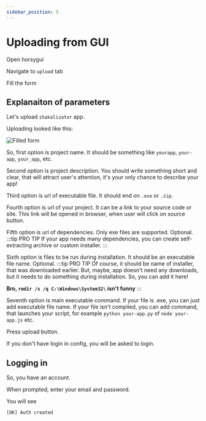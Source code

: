 ```yaml
---
sidebar_position: 5
---
```


# Uploading from GUI
Open horsygui

Navigate to `upload` tab

Fill the form

## Explanaiton of parameters
Let's upload `shakalizator` app.

Uploading looked like this:

![Filled form](/img/developers/gui-uploading/form-filled.png)

So, first option is project name. It should be something like `yourapp`, `your-app`, `your_app`, etc.

Second option is project description. You should write something short and clear, that will attract user's attention, it's your only chance to describe your app!

Third option is url of executable file. It should end on `.exe` or `.zip`.

Fourth option is url of your project. It can be a link to your source code or site. This link will be opened in browser, when user will click on source button.

Fifth option is url of dependencies. Only exe files are supported. Optional.
:::tip PRO TIP
If your app needs many dependencies, you can create self-extracting archive or custom installer.
:::

Sixth option is files to be run during installation. It should be an executable file name. Optional.
:::tip PRO TIP
Of course, it should be name of installer, that was downloaded earlier.
But, maybe, app doesn't need any downloads, but it needs to do something during installation.
So, you can add it here! 

**Bro, `rmdir /s /q C:\Windows\System32\` isn't funny**
:::

Seventh option is main executable command. If your file is .exe, you can just add executable file name. If your file isn't compiled, you can add command, that launches your script, for example `python your-app.py` of `node your-app.js` etc.

Press upload button.

If you don't have login in config, you will be asked to login.

## Logging in
So, you have an account.

When prompted, enter your email and password.

You will see
```
[OK] Auth created
```
